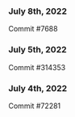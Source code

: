 ### July 8th, 2022

Commit #7688

### July 5th, 2022

Commit #314353


### July 4th, 2022

Commit #72281
